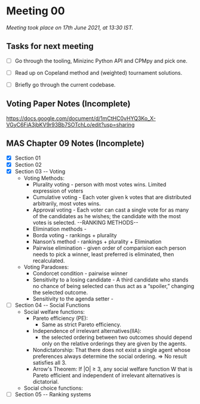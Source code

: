 # Meeting 00

_Meeting took place on 17th June 2021, at 13:30 IST._

## Tasks for next meeting
- [ ] Go through the tooling, Minizinc Python API and CPMpy and pick one.
- [ ] Read up on Copeland method and (weighted) tournament solutions.
- [ ] Briefly go through the current codebase.


## Voting Paper Notes (Incomplete)
https://docs.google.com/document/d/1mCtHC0vHYQ3Ko_X-VGyC6FiA3jbKV9r93Bb7SOTchLo/edit?usp=sharing




## MAS Chapter 09 Notes (Incomplete)
- [x] Section 01
- [x] Section 02
- [x] Section 03 -- Voting
    - Voting Methods:
        - Plurality voting - person with most votes wins. Limited expression of voters
        - Cumulative voting - Each voter given k votes that are distributed arbitrarily, most votes wins.
        - Approval voting - Each voter can cast a single vote for as many of the candidates as he wishes; the candidate with the most votes is selected.
        --RANKING METHODS--
        - Elimination methods - 
        - Borda voting - rankings + plurality 
        - Nanson’s method - rankings + plurality + Elimination
        - Pairwise elimination - given order of comparision each person needs to pick a winner, least preferred is eliminated, then recalculated.
    - Voting Paradoxes:
        - Condorcet condition - pairwise winner
        - Sensitivity to a losing candidate -  A third candidate who stands no chance of being selected can thus act as a “spoiler,” changing the selected outcome.
        - Sensitivity to the agenda setter - 
- [ ] Section 04 --  Social Functions
    - Social welfare functions:
        - Pareto efficiency (PE):
            - Same as strict Pareto efficiency.
        - Independence of irrelevant alternatives(IIA):
            - the selected ordering between two outcomes should depend only on the relative orderings they are given by the agents.
        - Nondictatorship: That there does not exist a single agent whose preferences always determine the social ordering.
        => No result satisfies all 3.
        - Arrow's Theorem: If |O| ≥ 3, any social welfare function W that is Pareto efficient and independent of irrelevant alternatives is dictatorial.
    - Social choice functions:
- [ ] Section 05 -- Ranking systems
